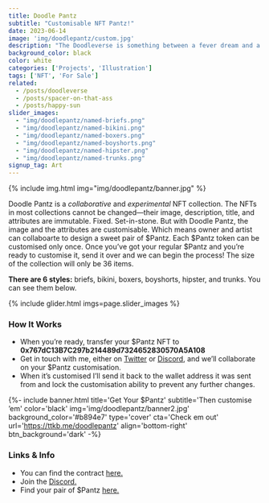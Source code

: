 ```yaml
---
title: Doodle Pantz
subtitle: "Customisable NFT Pantz!"
date: 2023-06-14
image: 'img/doodlepantz/custom.jpg'
description: "The Doodleverse is something between a fever dream and a vibrant paradise—it’s certainly not of this world. Meet all kinds of weird and wonderful creatures in a variety of dream-like scenes—trees with eyes, castle clouds, vicious plants, creepy hills, and tons of one-eyed birds!"
background_color: black
color: white
categories: ['Projects', 'Illustration']
tags: ['NFT', 'For Sale']
related:
  - /posts/doodleverse
  - /posts/spacer-on-that-ass
  - /posts/happy-sun
slider_images:
  - "img/doodlepantz/named-briefs.png"
  - "img/doodlepantz/named-bikini.png"
  - "img/doodlepantz/named-boxers.png"
  - "img/doodlepantz/named-boyshorts.png"
  - "img/doodlepantz/named-hipster.png"
  - "img/doodlepantz/named-trunks.png"
signup_tag: Art
---
```

{% include img.html img="img/doodlepantz/banner.jpg" %}

Doodle Pantz is a *collaborative* and *experimental* NFT collection. The NFTs in most collections cannot be changed—their image, description, title, and attributes are immutable. Fixed. Set-in-stone. But with Doodle Pantz, the image and the attributes are customisable. Which means owner and artist can collaboarte to design a sweet pair of $Pantz. Each $Pantz token can be customised only once. Once you’ve got your regular $Pantz and you’re ready to customise it, send it over and we can begin the process! The size of the collection will only be 36 items.

**There are 6 styles:** briefs, bikini, boxers, boyshorts, hipster, and trunks. You can see them below.

{% include glider.html imgs=page.slider_images %}

### How It Works
- When you’re ready, transfer your $Pantz NFT to <strong class="ellipsis-overflow">0x767dC13B7C297b214489d7324652830570A5A108</strong>
- Get in touch with me, either on [Twitter](https://ttkb.me/twitter) or [Discord](https://discordapp.com/users/915986990971899974), and we’ll collaborate on your $Pantz customisation.
- When it’s customised I’ll send it back to the wallet address it was sent from and lock the customisation ability to prevent any further changes.

{%- include banner.html title='Get Your $Pantz' subtitle='Then customise ’em' color='black' img='img/doodlepantz/banner2.jpg' background_color='#b894e7' type='cover' cta='Check em out' url='https://ttkb.me/doodlepantz' align='bottom-right' btn_background='dark' -%}

### Links & Info
- You can find the contract [here.](https://snowtrace.io/address/0x8006a9Dd6f117569fB671E5CE2422c81FeC8018f)
- Join the [Discord.](https://ttkb.me/dc)
- Find your pair of $Pantz [here.](https://ttkb.me/doodlepantz)